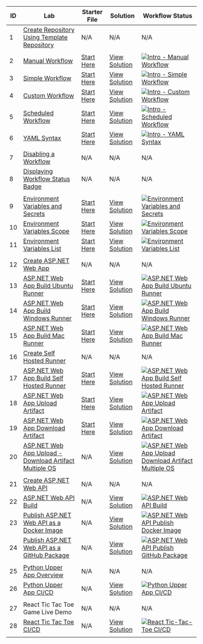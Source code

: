 | ID  | Lab                                                | Starter File                                     | Solution                                      | Workflow Status                                                                                      |
|-----|----------------------------------------------------|-------------------------------------------------|------------------------------------------------|-------------------------------------------------------------------------------------------------------|
| 1   | [Create Repository Using Template Repository](./labs/create-repository-using-template-repository.md) | N/A                                              | N/A                                              | N/A                                                                                                  |
|     |            |            |            |            |
| 2   | [Manual Workflow](./labs/intro/intro-manual-workflow-lab.md) | [Start Here](./labs/intro/intro-manual-workflow-starter.md) | [View Solution](./labs/intro/intro-manual-workflow-solution.md) | [![Intro - Manual Workflow](https://github.com/prasadhonrao/github-actions-workshop/actions/workflows/intro-manual-workflow.yml/badge.svg)](https://github.com/prasadhonrao/github-actions-workshop/actions/workflows/intro-manual-workflow.yml) |
| 3   | [Simple Workflow](./labs/intro/intro-simple-workflow-lab.md) | [Start Here](./labs/intro/intro-simple-workflow-starter.md) | [View Solution](./labs/intro/intro-simple-workflow-solution.md) | [![Intro - Simple Workflow](https://github.com/prasadhonrao/github-actions-workshop/actions/workflows/intro-simple-workflow.yml/badge.svg)](https://github.com/prasadhonrao/github-actions-workshop/actions/workflows/intro-simple-workflow.yml) |
| 4   | [Custom Workflow](./labs/intro/intro-custom-workflow-lab.md) | [Start Here](./labs/intro/intro-custom-workflow-starter.md) | [View Solution](./labs/intro/intro-custom-workflow-solution.md) | [![Intro - Custom Workflow](https://github.com/prasadhonrao/github-actions-workshop/actions/workflows/intro-custom-workflow.yml/badge.svg)](https://github.com/prasadhonrao/github-actions-workshop/actions/workflows/intro-custom-workflow.yml) |
| 5   | [Scheduled Workflow](./labs/intro/intro-scheduled-workflow-lab.md) | [Start Here](./labs/intro/intro-scheduled-workflow-starter.md) | [View Solution](./labs/intro/intro-scheduled-workflow-solution.md) | [![Intro - Scheduled Workflow](https://github.com/prasadhonrao/github-actions-workshop/actions/workflows/intro-scheduled-workflow.yml/badge.svg)](https://github.com/prasadhonrao/github-actions-workshop/actions/workflows/intro-scheduled-workflow.yml) |
| 6   | [YAML Syntax](./labs/intro/intro-yaml-syntax-lab.md) | [Start Here](./labs/intro/intro-yaml-syntax-starter.md) | [View Solution](./labs/intro/intro-yaml-syntax-solution.md) | [![Intro - YAML Syntax](https://github.com/prasadhonrao/github-actions-workshop/actions/workflows/intro-yaml-syntax.yml/badge.svg)](https://github.com/prasadhonrao/github-actions-workshop/actions/workflows/intro-yaml-syntax.yml) |
|     |            |            |            |            |
| 7   | [Disabling a Workflow](./labs/misc/disabling-a-workflow-lab.md) | N/A                                              | N/A                                              | N/A                                                                                                  |
| 8   | [Displaying Workflow Status Badge](./labs/misc/displaying-workflow-status-badge-lab.md) | N/A                                              | N/A                                              | N/A                                                                                                  |
|     |            |            |            |            |
| 9   | [Environment Variables and Secrets](./labs/env-var/env-var-secrets-lab.md) | [Start Here](./labs/env-var/env-var-secrets-starter.md) | [View Solution](./labs/env-var/env-var-secrets-solution.md) | [![Environment Variables and Secrets](https://github.com/prasadhonrao/github-actions-workshop/actions/workflows/env-var-secrets.yml/badge.svg)](https://github.com/prasadhonrao/github-actions-workshop/actions/workflows/env-var-secrets.yml) |
| 10   | [Environment Variables Scope](./labs/env-var/env-var-scope-lab.md) | [Start Here](./labs/env-var/env-var-scope-starter.md) | [View Solution](./labs/env-var/env-var-scope-solution.md) | [![Environment Variables Scope](https://github.com/prasadhonrao/github-actions-workshop/actions/workflows/env-var-scope.yml/badge.svg)](https://github.com/prasadhonrao/github-actions-workshop/actions/workflows/env-var-scope.yml) |
| 11   | [Environment Variables List](./labs/env-var/env-var-list-lab.md) | [Start Here](./labs/env-var/env-var-list-starter.md) | [View Solution](./labs/env-var/env-var-list-solution.md) | [![Environment Variables List](https://github.com/prasadhonrao/github-actions-workshop/actions/workflows/env-var-list.yml/badge.svg)](https://github.com/prasadhonrao/github-actions-workshop/actions/workflows/env-var-list.yml) |
|     |            |            |            |            |
| 12   | [Create ASP.NET Web App](./labs/create-aspnet-webapp.md) | N/A                                              | N/A                                              | N/A                                                                                                  |
| 13   | [ASP.NET Web App Build Ubuntu Runner](./labs/aspnet-webapp/build-ubuntu-runner-lab.md) | [Start Here](./labs/aspnet-webapp/build-ubuntu-runner-starter.md) | [View Solution](./labs/aspnet-webapp/build-ubuntu-runner-solution.md) | [![ASP.NET Web App Build Ubuntu Runner](https://github.com/prasadhonrao/github-actions-workshop/actions/workflows/aspnet-webapp-build-ubuntu-runner.yml/badge.svg)](https://github.com/prasadhonrao/github-actions-workshop/actions/workflows/aspnet-webapp-build-ubuntu-runner.yml) |
| 14   | [ASP.NET Web App Build Windows Runner](./labs/aspnet-webapp/build-windows-runner-lab.md) | [Start Here](./labs/aspnet-webapp/build-windows-runner-starter.md) | [View Solution](./labs/aspnet-webapp/build-windows-runner-solution.md) | [![ASP.NET Web App Build Windows Runner](https://github.com/prasadhonrao/github-actions-workshop/actions/workflows/aspnet-webapp-build-windows-runner.yml/badge.svg)](https://github.com/prasadhonrao/github-actions-workshop/actions/workflows/aspnet-webapp-build-windows-runner.yml) |
| 15   | [ASP.NET Web App Build Mac Runner](./labs/aspnet-webapp/build-mac-runner-lab.md) | [Start Here](./labs/aspnet-webapp/build-mac-runner-starter.md) | [View Solution](./labs/aspnet-webapp/build-mac-runner-solution.md) | [![ASP.NET Web App Build Mac Runner](https://github.com/prasadhonrao/github-actions-workshop/actions/workflows/aspnet-webapp-build-mac-runner.yml/badge.svg)](https://github.com/prasadhonrao/github-actions-workshop/actions/workflows/aspnet-webapp-build-mac-runner.yml) |
| 16   | [Create Self Hosted Runner](./labs/create-self-hosted-runner.md) | N/A                                              | N/A                                              | N/A                                                                                                  |
| 17   | [ASP.NET Web App Build Self Hosted Runner](./labs/aspnet-webapp/build-self-hosted-runner-lab.md) | [Start Here](./labs/aspnet-webapp/build-self-hosted-runner-starter.md) | [View Solution](./labs/aspnet-webapp/build-self-hosted-runner-solution.md) | [![ASP.NET Web App Build Self Hosted Runner](https://github.com/prasadhonrao/github-actions-workshop/actions/workflows/aspnet-webapp-build-self-hosted-runner.yml/badge.svg)](https://github.com/prasadhonrao/github-actions-workshop/actions/workflows/aspnet-webapp-build-self-hosted-runner.yml) |
| 18   | [ASP.NET Web App Upload Artifact](./labs/aspnet-webapp/upload-artifact-lab.md) | [Start Here](./labs/aspnet-webapp/upload-artifact-starter.md) | [View Solution](./labs/aspnet-webapp/upload-artifact-solution.md) | [![ASP.NET Web App Upload Artifact](https://github.com/prasadhonrao/github-actions-workshop/actions/workflows/aspnet-webapp-upload-artifact.yml/badge.svg)](https://github.com/prasadhonrao/github-actions-workshop/actions/workflows/aspnet-webapp-upload-artifact.yml) |
| 19   | [ASP.NET Web App Download Artifact](./labs/aspnet-webapp/download-artifact-lab.md) | [Start Here](./labs/aspnet-webapp/download-artifact-starter.md) | [View Solution](./labs/aspnet-webapp/download-artifact-solution.md) | [![ASP.NET Web App Download Artifact](https://github.com/prasadhonrao/github-actions-workshop/actions/workflows/aspnet-webapp-download-artifact.yml/badge.svg)](https://github.com/prasadhonrao/github-actions-workshop/actions/workflows/aspnet-webapp-download-artifact.yml) |
| 20   | [ASP.NET Web App Upload - Download Artifact Multiple OS](./labs/aspnet-webapp/upload-download-artifact-multiple-os-lab.md) | N/A                                              | [View Solution](./labs/aspnet-webapp/upload-download-artifact-multiple-os-solution.md) | [![ASP.NET Web App Upload Download Artifact Multiple OS](https://github.com/prasadhonrao/github-actions-workshop/actions/workflows/aspnet-webapp-upload-download-artifact-multiple-os.yml/badge.svg)](https://github.com/prasadhonrao/github-actions-workshop/actions/workflows/aspnet-webapp-upload-download-artifact-multiple-os.yml) |
|     |            |            |            |            |
| 21   | [Create ASP.NET Web API](./labs/create-aspnet-webapi.md) | N/A                                              | N/A                                              | N/A                                                                                                  |
| 22   | [ASP.NET Web API Build](./labs/aspnet-webapi/build-lab.md) | N/A                                              | [View Solution](./labs/aspnet-webapi/build-solution.md) | [![ASP.NET Web API Build](https://github.com/prasadhonrao/github-actions-workshop/actions/workflows/aspnet-webapi-build.yml/badge.svg)](https://github.com/prasadhonrao/github-actions-workshop/actions/workflows/aspnet-webapi-build.yml) |
| 23   | [Publish ASP.NET Web API as a Docker Image](./labs/aspnet-webapi/publish-docker-image-lab.md) | N/A                                              | [View Solution](./labs/aspnet-webapi/publish-docker-image-solution.md) | [![ASP.NET Web API Publish Docker Image](https://github.com/prasadhonrao/github-actions-workshop/actions/workflows/aspnet-webapi-publish-docker-image.yml/badge.svg)](https://github.com/prasadhonrao/github-actions-workshop/actions/workflows/aspnet-webapi-publish-docker-image.yml) |
| 24   | [Publish ASP.NET Web API as a GitHub Package](./labs/aspnet-webapi/publish-github-package-lab.md) | N/A                                              | [View Solution](./labs/aspnet-webapi/publish-github-package-solution.md) | [![ASP.NET Web API Publish GitHub Package](https://github.com/prasadhonrao/github-actions-workshop/actions/workflows/aspnet-webapi-publish-github-package.yml/badge.svg)](https://github.com/prasadhonrao/github-actions-workshop/actions/workflows/aspnet-webapi-publish-github-package.yml) |
|     |            |            |            |            |
| 25   | [Python Upper App Overview](./labs/python-upper-app-overview.md) | N/A                                              | N/A                                              | N/A                                                                                                  |
| 26   | [Python Upper App CI/CD](./labs/python-upper/python-upper-app-ci-cd-lab.md) | N/A                                              | [View Solution](./labs/python-upper/python-upper-app-ci-cd-solution.md) | [![Python Upper App CI/CD](https://github.com/prasadhonrao/github-actions-workshop/actions/workflows/python-upper-app-ci-cd.yml/badge.svg)](https://github.com/prasadhonrao/github-actions-workshop/actions/workflows/python-upper-app-ci-cd.yml) |
|     |            |            |            |            |
| 27   | React Tic Tac Toe Game Live Demo                   | N/A                                              | N/A                                              | N/A                                                                                                  |
| 28   | [React Tic Tac Toe CI/CD](./labs/react-tic-tac-toe/react-tic-tac-toe-ci-cd-lab.md) | N/A                                              | [View Solution](./labs/react-tic-tac-toe/react-tic-tac-toe-ci-cd-solution.md) | [![React Tic-Tac-Toe CI/CD](https://github.com/prasadhonrao/github-actions-workshop/actions/workflows/react-tic-tac-toe-ci-cd.yml/badge.svg)](https://github.com/prasadhonrao/github-actions-workshop/actions/workflows/react-tic-tac-toe-ci-cd.yml) |
|     |            |            |            |            |
